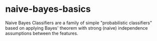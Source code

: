 # naive-bayes-basics
Naive Bayes Classifiers are a family of simple "probabilistic classifiers" based on applying Bayes' theorem with strong (naive) independence assumptions between the features. 
